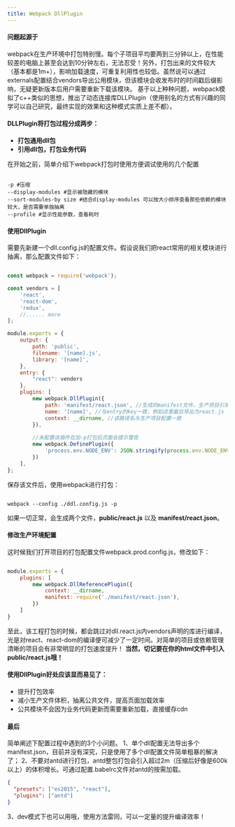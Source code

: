 ```yaml
---
title: Webpack DllPlugin
---
```


#### 问题起源于
webpack在生产环境中打包特别慢。每个子项目平均要两到三分钟以上，在性能较差的电脑上甚至会达到10分钟左右，无法忍受！另外，打包出来的文件较大（基本都是1m+），影响加载速度，可重复利用性也较低。虽然说可以通过externals配置结合vendors导出公用模块，但该模块会收发布时的时间戳后缀影响，无疑更新版本后用户需要重新下载该模块。
基于以上种种问题，webpack模拟了c++类似的思想，推出了动态连接库DLLPlugin（使用别名的方式有兴趣的同学可以自己研究，最终实现的效果和这种模式实质上差不都）。
#### DLLPlugin将打包过程分成两步：

- **打包通用dll包**
- **引用dll包，打包业务代码**

在开始之前，简单介绍下webpack打包时使用方便调试使用的几个配置
```

-p #压缩
--display-modules #显示被隐藏的模块
--sort-modules-by size #结合display-modules 可以按大小排序查看那些依赖的模块较大，是否需要单独抽离
--profile #显示性能参数，查看耗时

```

#### **使用**DllPlugin
需要先新建一个dll.config.js的配置文件。假设说我们把react常用的相关模块进行抽离，那么配置文件如下：

```javascript

const webpack = require('webpack');

const vendors = [
	'react',
	'react-dom',
	'redux',
	//...... more
];

module.exports = {
	output: {
		path: 'public',
		filename: '[name].js',
		library: '[name]',
	},
	entry: {
		"react": vendors
	},
	plugins: [
		new webpack.DllPlugin({
			path: 'manifest/react.json', //生成的manifest文件，生产项目引用该文件以便于加载相关依赖库
			name: '[name]', //与entry的key一致，例如这里最后导出为react.js
			context: __dirname, //该路径名与生产项目配置一致
		}),
		
		//未配置该插件在加-p打包后页面会提示警告
		new webpack.DefinePlugin({
			'process.env.NODE_ENV': JSON.stringify(process.env.NODE_ENV || 'production')
		})
	],
};

```
保存该文件后，使用webpack进行打包：
```

webpack --config ./ddl.config.js -p

```

如果一切正常，会生成两个文件，**public/react.js** 以及 **manifest/react.json**。
#### 修改生产环境配置
这时候我们打开项目的打包配置文件webpack.prod.config.js，修改如下：
```javascript

module.exports = {
	plugins: [
		new webpack.DllReferencePlugin({
			context: __dirname,
			manifest: require('./manifest/react.json'),
		})
	]
}

```

至此，该工程打包的时候，都会跳过对dll.react.js内vendors声明的库进行编译，光是对react、react-dom的编译便可减少了一定时间。对简单的项目或依赖管理清晰的项目会有非常明显的打包速度提升！
**当然，切记要在你的html文件中引入public/react.js哦！**
#### 使用DllPlugin好处应该显而易见了：
- 提升打包效率
- 减小生产文件体积，抽离公共文件，提高页面加载效率
- 公共模块不会因为业务代码更新而需要重新加载，直接缓存cdn

#### 最后
简单阐述下配置过程中遇到的3个小问题。
1、单个dll配置无法导出多个manifest.json，目前并没有深究，只是使用了多个dll配置文件简单粗暴的解决了；
2、不要对antd进行打包，antd整包打包会引入超过2m（压缩后好像是600k以上）的体积增长。可通过配置.babelrc文件对antd的按需加载。
```json
{
  "presets": ["es2015", "react"],
  "plugins": ["antd"]
}
```
3、dev模式下也可以用哦，使用方法雷同，可以一定量的提升编译效率！
